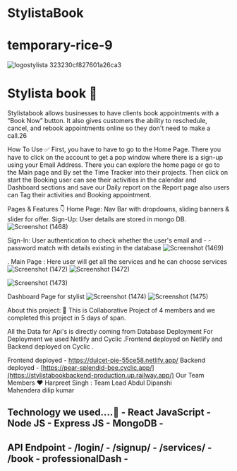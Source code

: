 # StylistaBook


# temporary-rice-9
![logostylista 323230cf827601a26ca3](https://github.com/harpreet-1/decisive-duck-1364/assets/119473352/a4707cb8-1945-47d9-96b3-b8e102a1feec)


# Stylista book 👋
Stylistabook allows businesses to have clients book appointments with a “Book Now” button. It also gives customers the ability to reschedule, cancel, and rebook appointments online so they don't need to make a call.26

How To Use ✅
First, you have to have to go to the Home Page. There you have to click on the account to get a pop window where there is a sign-up using your Email Address. There you can explore the home page or go to the Main page and By set the Time Tracker into their projects. Then click on start the Booking user can see their activities in the calendar and Dashboard sections and save our Daily report on the Report page also users can Tag their activities and Booking appointment.

Pages & Features 👇
Home Page: Nav Bar with dropdowns, sliding banners & slider for offer.
Sign-Up: User details are stored in mongo DB.
![Screenshot (1468)](https://github.com/harpreet-1/decisive-duck-1364/assets/119473352/5fde48d6-74ac-44fc-8c8f-2b6ef0e720ee)

Sign-In: User authentication to check whether the user's email  and - - password match with details existing in the database
![Screenshot (1469)](https://github.com/harpreet-1/decisive-duck-1364/assets/119473352/297fdc91-3284-4059-b863-26f5af12a84e)

.
Main Page : Here user will get all the services and he can choose services
![Screenshot (1472)](https://github.com/harpreet-1/decisive-duck-1364/assets/119473352/78430e7f-82cd-4815-a367-c3672561205f)
![Screenshot (1472)](https://github.com/harpreet-1/decisive-duck-1364/assets/119473352/6baa7201-ac31-4890-97b2-16e289b57da2)

![Screenshot (1473)](https://github.com/harpreet-1/decisive-duck-1364/assets/119473352/c3fd41e2-508f-47c0-90ab-262226fbbbeb)

Dashboard Page for stylist 
![Screenshot (1474)](https://github.com/harpreet-1/decisive-duck-1364/assets/119473352/1fda4902-477a-4bac-bd39-b055fbb9d9d7)
![Screenshot (1475)](https://github.com/harpreet-1/decisive-duck-1364/assets/119473352/f15ba2e6-25d9-42b5-8ced-51212791dcde)

About this project: 🙌
This is Collaborative Project of 4 members and we completed this project in 5 days of span.

All the Data for Api's is directly coming from Database
Deployment
For Deployment we used Netlify and Cyclic .Frontend deployed on Netlify and Backend deployed on Cyclic .

Frontend deployed - https://dulcet-pie-55ce58.netlify.app/
Backend deployed - [https://pear-splendid-bee.cyclic.app/](https://stylistabookbackend-production.up.railway.app/)
Our Team Members ❤️
Harpreet Singh : Team Lead
Abdul 
Dipanshi  
Mahendera
dilip kumar

## Technology we used....🔧 - React JavaScript - Node JS - Express JS - MongoDB -

## API Endpoint - /login/  - /signup/ - /services/ - /book - professionalDash -  
